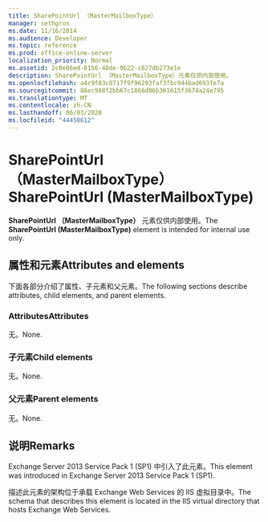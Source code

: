 ```yaml
---
title: SharePointUrl （MasterMailboxType）
manager: sethgros
ms.date: 11/16/2014
ms.audience: Developer
ms.topic: reference
ms.prod: office-online-server
localization_priority: Normal
ms.assetid: 2c0e86ed-8156-48de-9b22-c627db273e1e
description: SharePointUrl （MasterMailboxType）元素仅供内部使用。
ms.openlocfilehash: a4c9f83c8717f9f96293faf3fbc944bad693fe7a
ms.sourcegitcommit: 88ec988f2bb67c1866d06b361615f3674a24e795
ms.translationtype: MT
ms.contentlocale: zh-CN
ms.lasthandoff: 06/03/2020
ms.locfileid: "44458612"
---
```

# <a name="sharepointurl-mastermailboxtype"></a><span data-ttu-id="910a5-103">SharePointUrl （MasterMailboxType）</span><span class="sxs-lookup"><span data-stu-id="910a5-103">SharePointUrl (MasterMailboxType)</span></span>

<span data-ttu-id="910a5-104">**SharePointUrl （MasterMailboxType）** 元素仅供内部使用。</span><span class="sxs-lookup"><span data-stu-id="910a5-104">The **SharePointUrl (MasterMailboxType)** element is intended for internal use only.</span></span> 

## <a name="attributes-and-elements"></a><span data-ttu-id="910a5-105">属性和元素</span><span class="sxs-lookup"><span data-stu-id="910a5-105">Attributes and elements</span></span>

<span data-ttu-id="910a5-106">下面各部分介绍了属性、子元素和父元素。</span><span class="sxs-lookup"><span data-stu-id="910a5-106">The following sections describe attributes, child elements, and parent elements.</span></span>
  
### <a name="attributes"></a><span data-ttu-id="910a5-107">Attributes</span><span class="sxs-lookup"><span data-stu-id="910a5-107">Attributes</span></span>

<span data-ttu-id="910a5-108">无。</span><span class="sxs-lookup"><span data-stu-id="910a5-108">None.</span></span>
  
### <a name="child-elements"></a><span data-ttu-id="910a5-109">子元素</span><span class="sxs-lookup"><span data-stu-id="910a5-109">Child elements</span></span>

<span data-ttu-id="910a5-110">无。</span><span class="sxs-lookup"><span data-stu-id="910a5-110">None.</span></span>
  
### <a name="parent-elements"></a><span data-ttu-id="910a5-111">父元素</span><span class="sxs-lookup"><span data-stu-id="910a5-111">Parent elements</span></span>

<span data-ttu-id="910a5-112">无。</span><span class="sxs-lookup"><span data-stu-id="910a5-112">None.</span></span>
  
## <a name="remarks"></a><span data-ttu-id="910a5-113">说明</span><span class="sxs-lookup"><span data-stu-id="910a5-113">Remarks</span></span>

<span data-ttu-id="910a5-114">Exchange Server 2013 Service Pack 1 (SP1) 中引入了此元素。</span><span class="sxs-lookup"><span data-stu-id="910a5-114">This element was introduced in Exchange Server 2013 Service Pack 1 (SP1).</span></span>
  
<span data-ttu-id="910a5-115">描述此元素的架构位于承载 Exchange Web Services 的 IIS 虚拟目录中。</span><span class="sxs-lookup"><span data-stu-id="910a5-115">The schema that describes this element is located in the IIS virtual directory that hosts Exchange Web Services.</span></span>
  

